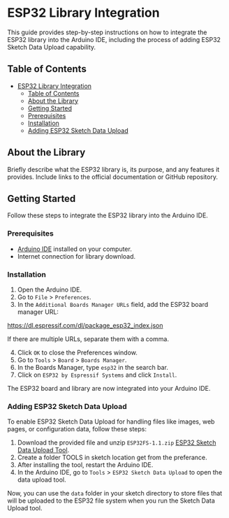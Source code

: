 # ESP32 Library Integration

This guide provides step-by-step instructions on how to integrate the ESP32 library into the Arduino IDE, including the process of adding ESP32 Sketch Data Upload capability.

## Table of Contents

- [ESP32 Library Integration](#esp32-library-integration)
  - [Table of Contents](#table-of-contents)
  - [About the Library](#about-the-library)
  - [Getting Started](#getting-started)
  - [Prerequisites](#prerequisites)
  - [Installation](#installation)
  - [Adding ESP32 Sketch Data Upload](#adding-esp32-sketch-data-upload)
  
## About the Library

Briefly describe what the ESP32 library is, its purpose, and any features it provides. Include links to the official documentation or GitHub repository.

## Getting Started

Follow these steps to integrate the ESP32 library into the Arduino IDE.

### Prerequisites

- [Arduino IDE](https://www.arduino.cc/en/software) installed on your computer.
- Internet connection for library download.

### Installation

1. Open the Arduino IDE.
2. Go to `File` > `Preferences`.
3. In the `Additional Boards Manager URLs` field, add the ESP32 board manager URL:

https://dl.espressif.com/dl/package_esp32_index.json


If there are multiple URLs, separate them with a comma.

4. Click `OK` to close the Preferences window.
5. Go to `Tools` > `Board` > `Boards Manager`.
6. In the Boards Manager, type `esp32` in the search bar.
7. Click on `ESP32 by Espressif Systems` and click `Install`.

The ESP32 board and library are now integrated into your Arduino IDE.

### Adding ESP32 Sketch Data Upload

To enable ESP32 Sketch Data Upload for handling files like images, web pages, or configuration data, follow these steps:

1. Download the provided file and unzip `ESP32FS-1.1.zip` [ESP32 Sketch Data Upload Tool](https://github.com/me-no-dev/arduino-esp32fs-plugin/releases/tag/1.1).
2. Create a folder TOOLS in sketch location get from the preferance.
3. After installing the tool, restart the Arduino IDE.
4. In the Arduino IDE, go to `Tools` > `ESP32 Sketch Data Upload` to open the data upload tool.

Now, you can use the `data` folder in your sketch directory to store files that will be uploaded to the ESP32 file system when you run the Sketch Data Upload tool.

